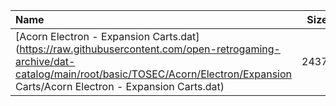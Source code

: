 |Name|Size|
|:---|---:|
|[Acorn Electron - Expansion Carts.dat](https://raw.githubusercontent.com/open-retrogaming-archive/dat-catalog/main/root/basic/TOSEC/Acorn/Electron/Expansion Carts/Acorn Electron - Expansion Carts.dat)|2437|
